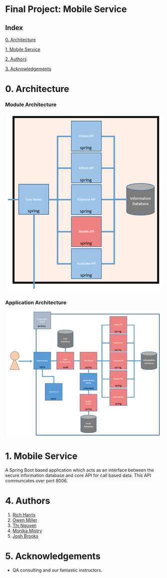 # Final Project: Mobile Service

## Index
[0. Architecture](#arch)
   
[1. Mobile Service](#service)

[2. Authors](#auth)

[3. Acknowledgements](#ack)

<a name="arch"></a>
# 0. Architecture

### Module Architecture

![Module Architecture](/Documentation/Architecture/Modules/MobileAPI.PNG)

### Application Architecture

![Application Architecture](/Documentation/Architecture/Application.PNG)

<a name="service"></a>
# 1. Mobile Service

A Spring Boot based application which acts as an interface between the secure information database and core API for call based data. This API communcates over port 8006.

<a name="auth"></a>
# 4. Authors

1. [Rich Harris](https://github.com/RJHarrisUK "Rich's GitHub")
2. [Owen Miller](https://github.com/biomiller "Owen's GitHub")
3. [Thi Nguyen](https://github.com/thi6 "Thi's GitHub")
4. [Monika Mistry](https://github.com/Monika-Mistry "Monika's GitHub")
5. [Josh Brooks](https://github.com/jjbrooks251 "Josh's Github")

<a name="ack"></a>
# 5. Acknowledgements

* QA consulting and our fantastic instructors.
